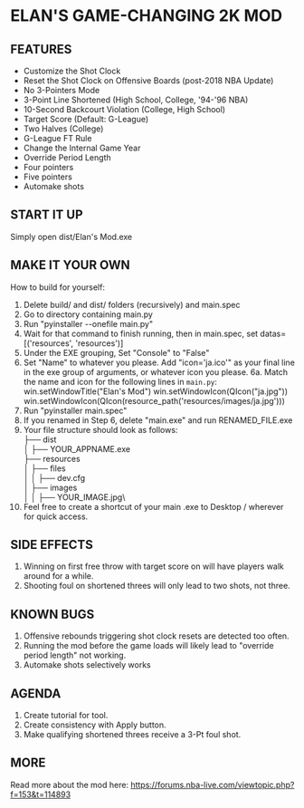 # ELAN'S GAME-CHANGING 2K MOD

## FEATURES
* Customize the Shot Clock
* Reset the Shot Clock on Offensive Boards (post-2018 NBA Update)
* No 3-Pointers Mode
* 3-Point Line Shortened (High School, College, '94-'96 NBA)
* 10-Second Backcourt Violation (College, High School)
* Target Score (Default: G-League)
* Two Halves (College)
* G-League FT Rule
* Change the Internal Game Year
* Override Period Length
* Four pointers
* Five pointers
* Automake shots

## START IT UP
Simply open dist/Elan's Mod.exe

## MAKE IT YOUR OWN
How to build for yourself:
1. Delete build/ and dist/ folders (recursively) and main.spec
2. Go to directory containing main.py
3. Run "pyinstaller --onefile main.py"
4. Wait for that command to finish running, then in main.spec, set datas=[('resources', 'resources')]
5. Under the EXE grouping, Set "Console" to "False"
6. Set "Name" to whatever you please. Add "icon='ja.ico'" as your final line in the exe group of arguments, or whatever icon you please.
6a. Match the name and icon for the following lines in `main.py`:
win.setWindowTitle("Elan's Mod")
win.setWindowIcon(QIcon("ja.jpg"))
win.setWindowIcon(QIcon(resource_path('resources/images/ja.jpg')))
7. Run "pyinstaller main.spec"
8. If you renamed in Step 6, delete "main.exe" and run RENAMED_FILE.exe
9. Your file structure should look as follows:\
├── dist\
│   ├── YOUR_APPNAME.exe\
├── resources\
│   ├── files\
│   │   ├── dev.cfg\
│   ├── images\
│   │   ├── YOUR_IMAGE.jpg\
10. Feel free to create a shortcut of your main .exe to Desktop / wherever for quick access.


## SIDE EFFECTS
1. Winning on first free throw with target score on will have players walk around for a while.
2. Shooting foul on shortened threes will only lead to two shots, not three.

## KNOWN BUGS
1. Offensive rebounds triggering shot clock resets are detected too often.
2. Running the mod before the game loads will likely lead to "override period length" not working.
3. Automake shots selectively works

## AGENDA
1. Create tutorial for tool.
2. Create consistency with Apply button.
3. Make qualifying shortened threes receive a 3-Pt foul shot.

## MORE
Read more about the mod here:
https://forums.nba-live.com/viewtopic.php?f=153&t=114893
